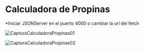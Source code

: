 # Calculadora de Propinas

*Iniciar JSONServer en el puerto 4000 o cambiar la url del fetch

![CapturaCalculadoraPropinas01](https://github.com/user-attachments/assets/defbc419-04a4-4f6d-9389-23da990faf7a)

![CapturaCalculadoraPropinas02](https://github.com/user-attachments/assets/54e5466f-fcfe-4a72-99fb-2a1befea8117)
